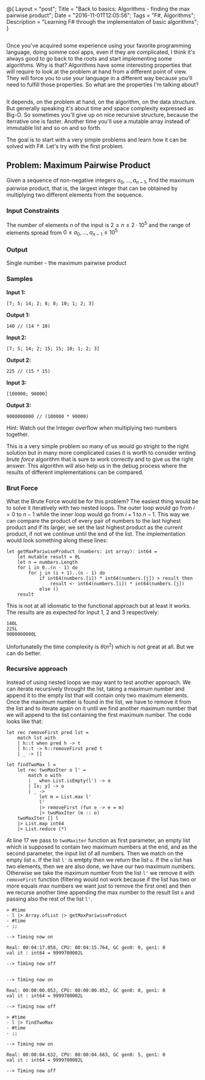 @{
    Layout = "post";
    Title = "Back to basics: Algorithms - finding the max pairwise product";
    Date = "2016-11-01T12:05:56";
    Tags = "F#, Algorithms";
    Description = "Learning F# through the implementaton of basic algorithms";
}

<div class="row">
<div class="medium-8 columns">

Once you've acquired some experience using your favorite programming language, doing somme cool apps, even if they are complicated, I think it's always good to go back to the roots and start implementing some algorithms. Why is that? Algorithms have some interesting properties that will require to look at the problem at hand from a different point of view. They will force you to use your language in a different way because you'll need to fulfill those properties. So what are the properties I'm talking about?

</div>
</div>

<!-- more -->

It depends, on the problem at hand, on the algorithm, on the data structure. But generally speaking it's about time and space complexity expressed as Big-O. So sometimes you'll give up on nice recursive structure, because the iterrative one is faster. Another time you'll use a mutable array instead of immutable list and so on and so forth.

The goal is to start with a very simple problems and learn how it can be solved with F#. Let's try with the first problem.

## Problem: Maximum Pairwise Product

Given a sequence of non-negative integers $a_0, \dots, a_{n-1}$, find the maximum pairwise product, that is, the largest integer that can be obtained by multiplying two different elements from the sequence.

### Input Constraints

The number of elements $n$ of the input is $2 \le n \le 2\cdot10^5$ and the range of elements spread from $0 \le a_0, \dots, a_{n-1} \le 10^5$

### Output

Single number - the maximum pairwise product

### Samples

**Input 1:**

	[7; 5; 14; 2; 8; 8; 10; 1; 2; 3]

**Output 1:**

	140 // (14 * 10)

**Input 2:**

	[7; 5; 14; 2; 15; 15; 10; 1; 2; 3]

**Output 2:**

	225 // (15 * 15)

**Input 3:**

	[100000; 90000]

**Output 3:**

	9000000000 // (100000 * 90000)

Hint: Watch out the Integer overflow when multiplying two numbers together.

This is a very simple problem so many of us would go stright to the right solution but in many more complicated cases it is worth to consider writing *brute force* algorithm that is sure to work correctly and to give us the right answer. This algorithm will also help us in the debug process where the results of different implementations can be compared.

### Brut Force

What the Brute Force would be for this problem? The easiest thing would be to solve it iteratively with two nested loops. The outer loop would go from $i = 0$ to $n - 1$ while the inner loop would go from $i + 1$ to $n - 1$. This way we can compare the product of every pair of numbers to the last highest product and if its larger, we set the last highest product as the current product, if not we continue until the end of the list. The implementation would look something along these lines:

	let getMaxPariwiseProduct (numbers: int array): int64 =
	    let mutable result = 0L
	    let n = numbers.Length
	    for i in 0..(n - 1) do
	        for j in (i + 1)..(n - 1) do
	            if int64(numbers.[i]) * int64(numbers.[j]) > result then
	                result <- int64(numbers.[i]) * int64(numbers.[j])
	            else ()
	    result

This is not at all idiomatic to the functional approach but at least it works. The results are as expected for Input 1, 2 and 3 respectively:

	140L
	225L
	9000000000L

Unfortunatelly the time complexity is $\theta(n^2)$ which is not great at all. But we can do better.

### Recursive approach

Instead of using nested loops we may want to test another approach. We can iterate recursively throught the list, taking a maximum number and append it to the empty list that will contain only two maximum elements. Once the maximum number is found in the list, we have to remove it from the list and to iterate again on it until we find another maximum number that we will append to the list containing the first maximum number. The code looks like that:

	let rec removeFirst pred lst =
	    match lst with
	    | h::t when pred h -> t
	    | h::t -> h::removeFirst pred t
	    | _ -> []

	let findTwoMax l =
	    let rec twoMaxIter o l' =
	        match o with
	        | _ when List.isEmpty(l') -> o
	        | [x; y] -> o
	        | _ -> 
	            let m = List.max l'
	            l' 
	            |> removeFirst (fun e -> e = m)
	            |> twoMaxIter (m :: o)
	    twoMaxIter [] l 
	    |> List.map int64
	    |> List.reduce (*)

At line 17 we pass to `twoMaxiter` function as first parameter, an empty list which is supposed to contain two maximum numbers at the end, and as the second parameter, the input list of all numbers. Then we match on the empty list `o`. If the list `l'` is emtpty then we return the list `o`. If the `o` list has two elements, then we are also done, we have our two maximum numbers. Otherwise we take the maximum number from the list `l'` we remove it with `removeFirst` function (filtering would not work because if the list has two or more equals max numbers we want just to remove the first one) and then we recurse another time appending the max number to the result list `o` and passing also the rest of the list `l'`.

	> #time
	- l |> Array.ofList |> getMaxPariwiseProduct
	- #time
	- ;;

	--> Timing now on

	Real: 00:04:17.058, CPU: 00:04:15.764, GC gen0: 0, gen1: 0
	val it : int64 = 9999700002L

	--> Timing now off


	--> Timing now on

	Real: 00:00:00.052, CPU: 00:00:00.052, GC gen0: 0, gen1: 0
	val it : int64 = 9999700002L

	--> Timing now off

	> #time
	- l |> findTwoMax
	- #time
	- ;;

	--> Timing now on

	Real: 00:00:04.632, CPU: 00:00:04.663, GC gen0: 5, gen1: 0
	val it : int64 = 9999700002L

	--> Timing now off